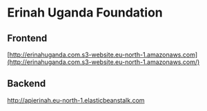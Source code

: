 # Erinah Uganda Foundation

## Frontend

[http://erinahuganda.com.s3-website.eu-north-1.amazonaws.com](http://erinahuganda.com.s3-website.eu-north-1.amazonaws.com/)

## Backend

http://apierinah.eu-north-1.elasticbeanstalk.com
